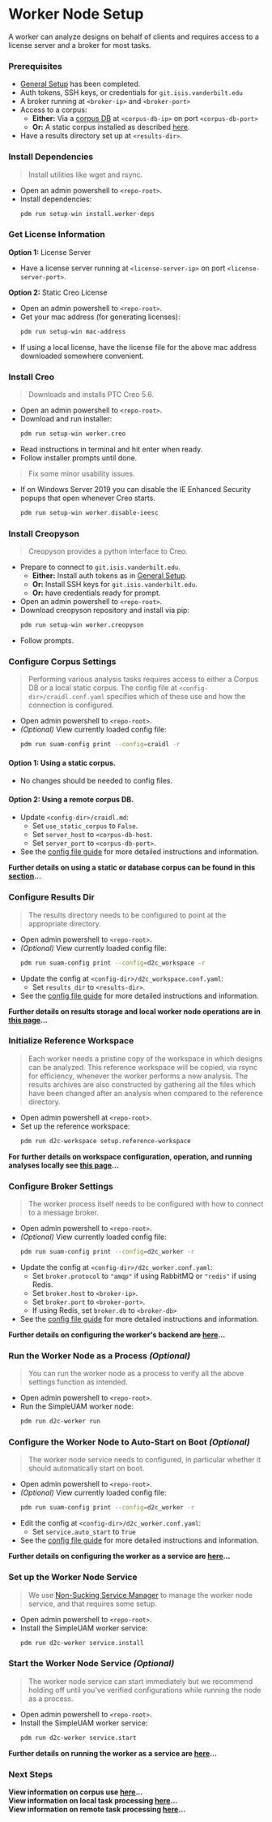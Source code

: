 # Worker Node Setup

A worker can analyze designs on behalf of clients and requires access to a
license server and a broker for most tasks.

### Prerequisites

- [General Setup](general.md) has been completed.
- Auth tokens, SSH keys, or credentials for `git.isis.vanderbilt.edu`
- A broker running at `<broker-ip>` and `<broker-port>`
- Access to a corpus:
    - **Either:** Via a [corpus DB](graph.md) at `<corpus-db-ip>` on port `<corpus-db-port>`
    - **Or:** A static corpus installed as described [here](corpus.md).
- Have a results directory set up at `<results-dir>`.

### Install Dependencies

> Install utilities like wget and rsync.

- Open an admin powershell to `<repo-root>`.
- Install dependencies:
  ```bash
  pdm run setup-win install.worker-deps
  ```

### Get License Information

**Option 1:** License Server

- Have a license server running at `<license-server-ip>` on port `<license-server-port>`.

**Option 2:** Static Creo License

- Open an admin powershell to `<repo-root>`.
- Get your mac address (for generating licenses):
  ```bash
  pdm run setup-win mac-address
  ```
- If using a local license, have the license file for the above mac
  address downloaded somewhere convenient.

### Install Creo

> Downloads and installs PTC Creo 5.6.

- Open an admin powershell to `<repo-root>`.
- Download and run installer:
  ```bash
  pdm run setup-win worker.creo
  ```
- Read instructions in terminal and hit enter when ready.
- Follow installer prompts until done.

> Fix some minor usability issues.

- If on Windows Server 2019 you can disable the IE Enhanced Security popups
  that open whenever Creo starts.
  ```bash
  pdm run setup-win worker.disable-ieesc
  ```

### Install Creopyson

> Creopyson provides a python interface to Creo.

- Prepare to connect to `git.isis.vanderbilt.edu`.
    - **Either:** Install auth tokens as in [General Setup](general.md).
    - **Or:** Install SSH keys for `git.isis.vanderbilt.edu`.
    - **Or:** have credentials ready for prompt.
- Open an admin powershell to `<repo-root>`.
- Download creopyson repository and install via pip:
    ```bash
    pdm run setup-win worker.creopyson
    ```
- Follow prompts.

### Configure Corpus Settings

> Performing various analysis tasks requires access to either a Corpus DB
> or a local static corpus.
> The config file at `<config-dir>/craidl.conf.yaml` specifies which of these
> use and how the connection is configured.

- Open admin powershell to `<repo-root>`.
- *(Optional)* View currently loaded config file:
  ```bash
  pdm run suam-config print --config=craidl -r
  ```

#### **Option 1:** Using a static corpus.

- No changes should be needed to config files.

#### **Option 2:** Using a remote corpus DB.

- Update `<config-dir>/craidl.md`:
    - Set `use_static_corpus` to `False`.
    - Set `server_host` to `<corpus-db-host`.
    - Set `server_port` to `<corpus-db-port>`.
- See the [config file guide](../usage/config.md) for more detailed
  instructions and information.

**Further details on using a static or database corpus can be found
in this [section](../usage/craidl.md)...**

### Configure Results Dir

> The results directory needs to be configured to point at the appropriate
> directory.

- Open admin powershell to `<repo-root>`.
- *(Optional)* View currently loaded config file:
  ```bash
  pdm run suam-config print --config=d2c_workspace -r
  ```
- Update the config at `<config-dir>/d2c_workspace.conf.yaml`:
    - Set `results_dir` to `<results-dir>`.
- See the [config file guide](../usage/config.md) for more detailed
  instructions and information.

**Further details on results storage and local worker node operations are
in [this page](../usage/workspaces.md)...**

### Initialize Reference Workspace

> Each worker needs a pristine copy of the workspace in which designs can be
> analyzed.
> This reference workspace will be copied, via rsync for efficiency, whenever
> the worker performs a new analysis.
> The results archives are also constructed by gathering all the files which
> have been changed after an analysis when compared to the reference directory.

- Open admin powershell at `<repo-root>`.
- Set up the reference workspace:
  ```bash
  pdm run d2c-workspace setup.reference-workspace
  ```

**For further details on workspace configuration, operation, and running analyses
locally see [this page](../usage/workspaces.md)...**

### Configure Broker Settings

> The worker process itself needs to be configured with how to connect to a
> message broker.

- Open admin powershell to `<repo-root>`.
- *(Optional)* View currently loaded config file:
  ```bash
  pdm run suam-config print --config=d2c_worker -r
  ```
- Update the config at `<config-dir>/d2c_worker.conf.yaml`:
    - Set `broker.protocol` to `"amqp"` if using RabbitMQ or `"redis"` if
      using Redis.
    - Set `broker.host` to `<broker-ip>`.
    - Set `broker.port` to `<broker-port>`.
    - If using Redis, set `broker.db` to `<broker-db>`
- See the [config file guide](../usage/config.md) for more detailed
  instructions and information.

**Further details on configuring the worker's backend are
[here](../usage/workers.md)...**

### Run the Worker Node as a Process *(Optional)*

> You can run the worker node as a process to verify all the above settings
> function as intended.

- Open admin powershell to `<repo-root>`.
- Run the SimpleUAM worker node:
  ```bash
  pdm run d2c-worker run
  ```

### Configure the Worker Node to Auto-Start on Boot *(Optional)*

> The worker node service needs to configured, in particular whether it should
> automatically start on boot.

- Open admin powershell to `<repo-root>`.
- *(Optional)* View currently loaded config file:
  ```bash
  pdm run suam-config print --config=d2c_worker -r
  ```
- Edit the config at `<config-dir>/d2c_worker.conf.yaml`:
    - Set `service.auto_start` to `True`
- See the [config file guide](../usage/config.md) for more detailed
  instructions and information.

**Further details on configuring the worker as a service are
[here](../usage/workers.md)...**

### Set up the Worker Node Service

> We use [Non-Sucking Service Manager](https://nssm.cc) to manage the worker
> node service, and that requires some setup.

- Open admin powershell to `<repo-root>`.
- Install the SimpleUAM worker service:
  ```bash
  pdm run d2c-worker service.install
  ```

### Start the Worker Node Service *(Optional)*

> The worker node service can start immediately but we recommend holding off
> until you've verified configurations while running the node as a process.

- Open admin powershell to `<repo-root>`.
- Install the SimpleUAM worker service:
  ```bash
  pdm run d2c-worker service.start
  ```

**Further details on running the worker as a service are [here](../usage/workers.md)...**

### Next Steps

**View information on corpus use [here](../usage/craidl.md)...**<br/>
**View information on local task processing [here](../usage/workspaces.md)...**<br/>
**View information on remote task processing [here](../usage/workers.md)...**<br/>
